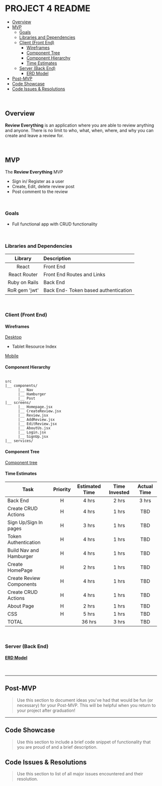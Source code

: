 # PROJECT 4 README <!-- omit in toc -->

- [Overview](#overview)
- [MVP](#mvp)
  - [Goals](#goals)
  - [Libraries and Dependencies](#libraries-and-dependencies)
  - [Client (Front End)](#client-front-end)
    - [Wireframes](#wireframes)
    - [Component Tree](#component-tree)
    - [Component Hierarchy](#component-hierarchy)
    - [Time Estimates](#time-estimates)
  - [Server (Back End)](#server-back-end)
    - [ERD Model](#erd-model)
- [Post-MVP](#post-mvp)
- [Code Showcase](#code-showcase)
- [Code Issues & Resolutions](#code-issues--resolutions)

<br>

## Overview

**Review Everything** is an application where you are able to review anything and anyone. There is no limit to who, what, when, where, and why you can create and leave a review for.

<br>

## MVP

The **Review Everything** MVP

- Sign in/ Register as a user
- Create, Edit, delete review post
- Post comment to the review

<br>

### Goals

- Full functional app with CRUD functionality

<br>

### Libraries and Dependencies

|    Library    | Description                          |
| :-----------: | :----------------------------------- |
|     React     | Front End                            |
| React Router  | Front End Routes and Links           |
| Ruby on Rails | Back End                             |
| RoR gem 'jwt' | Back End- Token based authentication |

<br>

### Client (Front End)

#### Wireframes

[Desktop](https://josiasdelatorre542515.invisionapp.com/freehand/Yoop-desktop-y96IhoTt2)

- Tablet Resource Index

[Mobile](https://josiasdelatorre542515.invisionapp.com/freehand/Yoop-mobile-8cQ4q0Dyh)

#### Component Hierarchy

```structure

src
|__ components/
      |__ Nav
      |__ Hamburger
      |__ Post
|__ screens/
      |__ Homepage.jsx
      |__ CreateReview.jsx
      |__ Review.jsx
      |__ AddReview.jsx
      |__ EditReview.jsx
      |__ AboutUs.jsx
      |__ Login.jsx
      |__ SignUp.jsx
|__ services/

```

#### Component Tree

[Component tree](https://whimsical.com/PxsUkyJKnWS6fDFYjdtVHJ)

#### Time Estimates

| Task                     | Priority | Estimated Time | Time Invested | Actual Time |
| ------------------------ | :------: | :------------: | :-----------: | :---------: |
| Back End                 |    H     |     4 hrs      |     2 hrs     |    3 hrs    |
| Create CRUD Actions      |    H     |     4 hrs      |     1 hrs     |     TBD     |
| Sign Up/Sign In pages    |    H     |     3 hrs      |     1 hrs     |     TBD     |
| Token Authentication     |    H     |     4 hrs      |     1 hrs     |     TBD     |
| Build Nav and Hamburger  |    H     |     4 hrs      |     1 hrs     |     TBD     |
| Create HomePage          |    H     |     2 hrs      |     1 hrs     |     TBD     |
| Create Review Components |    H     |     4 hrs      |     1 hrs     |     TBD     |
| Create CRUD Actions      |    H     |     4 hrs      |     1 hrs     |     TBD     |
| About Page               |    H     |     2 hrs      |     1 hrs     |     TBD     |
| CSS                      |    H     |     5 hrs      |     1 hrs     |     TBD     |
| TOTAL                    |          |     36 hrs     |     3 hrs     |     TBD     |

<br>

### Server (Back End)

#### [ERD Model](https://drive.google.com/file/d/1VxEgfK6yrAuUqCA6REF8pXASR6QU1VV5/view?usp=sharing)

<br>

---

## Post-MVP

> Use this section to document ideas you've had that would be fun (or necessary) for your Post-MVP. This will be helpful when you return to your project after graduation!

---

## Code Showcase

> Use this section to include a brief code snippet of functionality that you are proud of and a brief description.

## Code Issues & Resolutions

> Use this section to list of all major issues encountered and their resolution.

